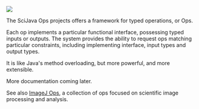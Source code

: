 [![](https://travis-ci.com/scijava/scijava-ops.svg?branch=master)](https://travis-ci.com/scijava/scijava-ops)

The SciJava Ops projects offers a framework for typed operations, or Ops.

Each op implements a particular functional interface, possessing typed inputs
or outputs. The system provides the ability to request ops matching particular
constraints, including implementing interface, input types and output types. 

It is like Java's method overloading, but more powerful, and more extensible.

More documentation coming later.

See also [ImageJ Ops](https://github.com/imagej/imagej-ops), a collection of
ops focused on scientific image processing and analysis.
